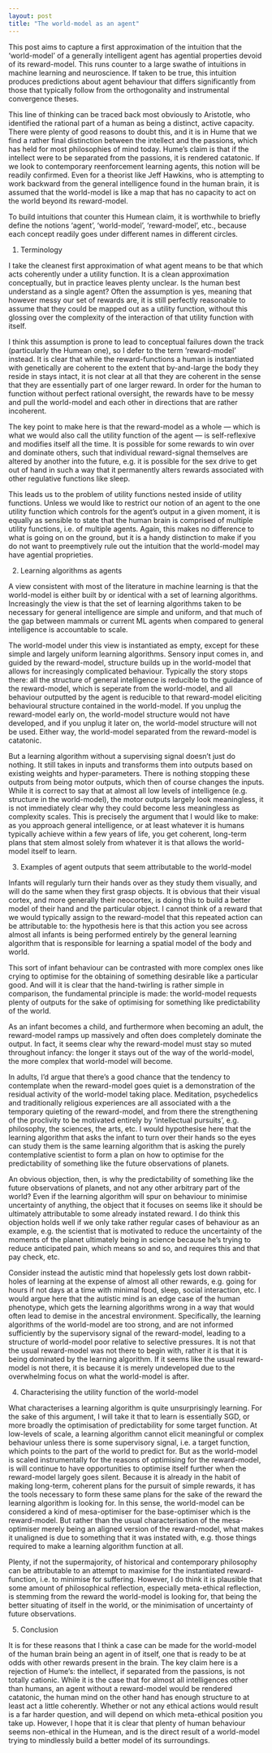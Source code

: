 ```yaml
---
layout: post
title: "The world-model as an agent"
---
```


This post aims to capture a first approximation of the intuition that the ‘world-model’ of a generally intelligent agent has agential properties devoid of its reward-model. This runs counter to a large swathe of intuitions in machine learning and neuroscience. If taken to be true, this intuition produces predictions about agent behaviour that differs significantly from those that typically follow from the orthogonality and instrumental convergence theses.

This line of thinking can be traced back most obviously to Aristotle, who identified the rational part of a human as being a distinct, active capacity. There were plenty of good reasons to doubt this, and it is in Hume that we find a rather final distinction between the intellect and the passions, which has held for most philosophies of mind today. Hume’s claim is that if the intellect were to be separated from the passions, it is rendered catatonic. If we look to contemporary reenforcement learning agents, this notion will be readily confirmed. Even for a theorist like Jeff Hawkins, who is attempting to work backward from the general intelligence found in the human brain, it is assumed that the world-model is like a map that has no capacity to act on the world beyond its reward-model.

To build intuitions that counter this Humean claim, it is worthwhile to briefly define the notions ‘agent’, ‘world-model’, ‘reward-model’, etc., because each concept readily goes under different names in different circles.

1. Terminology

I take the cleanest first approximation of what agent means to be that which acts coherently under a utility function. It is a clean approximation conceptually, but in practice leaves plenty unclear. Is the human best understand as a single agent? Often the assumption is yes, meaning that however messy our set of rewards are, it is still perfectly reasonable to assume that they could be mapped out as a utility function, without this glossing over the complexity of the interaction of that utility function with itself.

I think this assumption is prone to lead to conceptual failures down the track (particularly the Humean one), so I defer to the term ‘reward-model’ instead. It is clear that while the reward-functions a human is instantiated with genetically are coherent to the extent that by-and-large the body they reside in stays intact, it is not clear at all that they are coherent in the sense that they are essentially part of one larger reward. In order for the human to function without perfect rational oversight, the rewards have to be messy and pull the world-model and each other in directions that are rather incoherent.

The key point to make here is that the reward-model as a whole — which is what we would also call the utility function of the agent — is self-reflexive and modifies itself all the time. It is possible for some rewards to win over and dominate others, such that individual reward-signal themselves are altered by another into the future, e.g. it is possible for the sex drive to get out of hand in such a way that it permanently alters rewards associated with other regulative functions like sleep.

This leads us to the problem of utility functions nested inside of utility functions. Unless we would like to restrict our notion of an agent to the one utility function which controls for the agent’s output in a given moment, it is equally as sensible to state that the human brain is comprised of multiple utility functions, i.e. of multiple agents. Again, this makes no difference to what is going on on the ground, but it is a handy distinction to make if you do not want to preemptively rule out the intuition that the world-model may have agential proprieties.

2. Learning algorithms as agents

A view consistent with most of the literature in machine learning is that the world-model is either built by or identical with a set of learning algorithms. Increasingly the view is that the set of learning algorithms taken to be necessary for general intelligence are simple and uniform, and that much of the gap between mammals or current ML agents when compared to general intelligence is accountable to scale.

The world-model under this view is instantiated as empty, except for these simple and largely uniform learning algorithms. Sensory input comes in, and guided by the reward-model, structure builds up in the world-model that allows for increasingly complicated behaviour. Typically the story stops there: all the structure of general intelligence is reducible to the guidance of the reward-model, which is seperate from the world-model, and all behaviour outputted by the agent is reducible to that reward-model eliciting behavioural structure contained in the world-model. If you unplug the reward-model early on, the world-model structure would not have developed, and if you unplug it later on, the world-model structure will not be used. Either way, the world-model separated from the reward-model is catatonic.

But a learning algorithm without a supervising signal doesn’t just do nothing. It still takes in inputs and transforms them into outputs based on existing weights and hyper-parameters. There is nothing stopping these outputs from being motor outputs, which then of course changes the inputs. While it is correct to say that at almost all low levels of intelligence (e.g. structure in the world-model), the motor outputs largely look meaningless, it is not immediately clear why they could become less meaningless as complexity scales. This is precisely the argument that I would like to make: as you approach general intelligence, or at least whatever it is humans typically achieve within a few years of life, you get coherent, long-term plans that stem almost solely from whatever it is that allows the world-model itself to learn.

3. Examples of agent outputs that seem attributable to the world-model

Infants will regularly turn their hands over as they study them visually, and will do the same when they first grasp objects. It is obvious that their visual cortex, and more generally their neocortex, is doing this to build a better model of their hand and the particular object. I cannot think of a reward that we would typically assign to the reward-model that this repeated action can be attributable to: the hypothesis here is that this action you see across almost all infants is being performed entirely by the general learning algorithm that is responsible for learning a spatial model of the body and world.

This sort of infant behaviour can be contrasted with more complex ones like crying to optimise for the obtaining of something desirable like a particular good. And will it is clear that the hand-twirling is rather simple in comparison, the fundamental principle is made: the world-model requests plenty of outputs for the sake of optimising for something like predictability of the world.

As an infant becomes a child, and furthermore when becoming an adult, the reward-model ramps up massively and often does completely dominate the output. In fact, it seems clear why the reward-model must stay so muted throughout infancy: the longer it stays out of the way of the world-model, the more complex that world-model will become.

In adults, I’d argue that there’s a good chance that the tendency to contemplate when the reward-model goes quiet is a demonstration of the residual activity of the world-model taking place. Meditation, psychedelics and traditionally religious experiences are all associated with a the temporary quieting of the reward-model, and from there the strengthening of the proclivity to be motivated entirely by ‘intellectual pursuits’, e.g. philosophy, the sciences, the arts, etc. I would hypothesise here that the learning algorithm that asks the infant to turn over their hands so the eyes can study them is the same learning algorithm that is asking the purely contemplative scientist to form a plan on how to optimise for the predictability of something like the future observations of planets.

An obvious objection, then, is why the predictability of something like the future observations of planets, and not any other arbitrary part of the world? Even if the learning algorithm will spur on behaviour to minimise uncertainty of anything, the object that it focuses on seems like it should be ultimately attributable to some already instated reward. I do think this objection holds well if we only take rather regular cases of behaviour as an example, e.g. the scientist that is motivated to reduce the uncertainty of the moments of the planet ultimately being in science because he’s trying to reduce anticipated pain, which means so and so, and requires this and that pay check, etc.

Consider instead the autistic mind that hopelessly gets lost down rabbit-holes of learning at the expense of almost all other rewards, e.g. going for hours if not days at a time with minimal food, sleep, social interaction, etc. I would argue here that the autistic mind is an edge case of the human phenotype, which gets the learning algorithms wrong in a way that would often lead to demise in the ancestral environment. Specifically, the learning algorithms of the world-model are too strong, and are not informed sufficiently by the supervisory signal of the reward-model, leading to a structure of world-model poor relative to selective pressures. It is not that the usual reward-model was not there to begin with, rather it is that it is being dominated by the learning algorithm. If it seems like the usual reward-model is not there, it is because it is merely undeveloped due to the overwhelming focus on what the world-model is after.

4. Characterising the utility function of the world-model

What characterises a learning algorithm is quite unsurprisingly learning. For the sake of this argument, I will take it that to learn is essentially SGD, or more broadly the optimisation of predictability for some target function. At low-levels of scale, a learning algorithm cannot elicit meaningful or complex behaviour unless there is some supervisory signal, i.e. a target function, which points to the part of the world to predict for. But as the world-model is scaled instrumentally for the reasons of optimising for the reward-model, is will continue to have opportunities to optimise itself further when the reward-model largely goes silent. Because it is already in the habit of making long-term, coherent plans for the pursuit of simple rewards, it has the tools necessary to form these same plans for the sake of the reward the learning algorithm is looking for. In this sense, the world-model can be considered a kind of mesa-optimiser for the base-optimiser which is the reward-model. But rather than the usual characterisation of the mesa-optimiser merely being an aligned version of the reward-model, what makes it unaligned is due to something that it was instated with, e.g. those things required to make a learning algorithm function at all.

Plenty, if not the supermajority, of historical and contemporary philosophy can be attributable to an attempt to maximise for the instantiated reward-function, i.e. to minimise for suffering. However, I do think it is plausible that some amount of philosophical reflection, especially meta-ethical reflection, is stemming from the reward the world-model is looking for, that being the better situating of itself in the world, or the minimisation of uncertainty of future observations.

5. Conclusion

It is for these reasons that I think a case can be made for the world-model of the human brain being an agent in of itself, one that is ready to be at odds with other rewards present in the brain. The key claim here is a rejection of Hume’s: the intellect, if separated from the passions, is not totally cationic. While it is the case that for almost all intelligences other than humans, an agent without a reward-model would be rendered catatonic, the human mind on the other hand has enough structure to at least act a little coherently. Whether or not any ethical actions would result is a far harder question, and will depend on which meta-ethical position you take up. However, I hope that it is clear that plenty of human behaviour seems non-ethical in the Humean, and is the direct result of a world-model trying to mindlessly build a better model of its surroundings.
